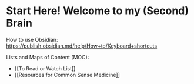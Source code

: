 # Start Here! Welcome to my (Second) Brain

How to use Obsidian: https://publish.obsidian.md/help/How+to/Keyboard+shortcuts

Lists and Maps of Content (MOC): 

- [[To Read or Watch List]]
- [[Resources for Common Sense Medicine]]